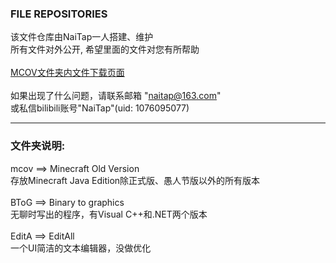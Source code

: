 ### FILE REPOSITORIES
该文件仓库由NaiTap一人搭建、维护
<br/>
所有文件对外公开,
希望里面的文件对您有所帮助
<br/><br/>
<a href="https://naitap.github.io/f/mcov.html">MCOV文件夹内文件下载页面</a>
<br/><br/>
如果出现了什么问题，请联系邮箱 "naitap@163.com"
<br/>
或私信bilibili账号"NaiTap"(uid: 1076095077)
<hr/>
<h3>文件夹说明:</h3> 
mcov ==> Minecraft Old Version
<br/>
存放Minecraft Java Edition除正式版、愚人节版以外的所有版本
<br/><br/>
BToG ==> Binary to graphics
<br/>
无聊时写出的程序，有Visual C++和.NET两个版本
<br/><br/>
EditA ==> EditAll
<br/>
一个UI简洁的文本编辑器，没做优化
